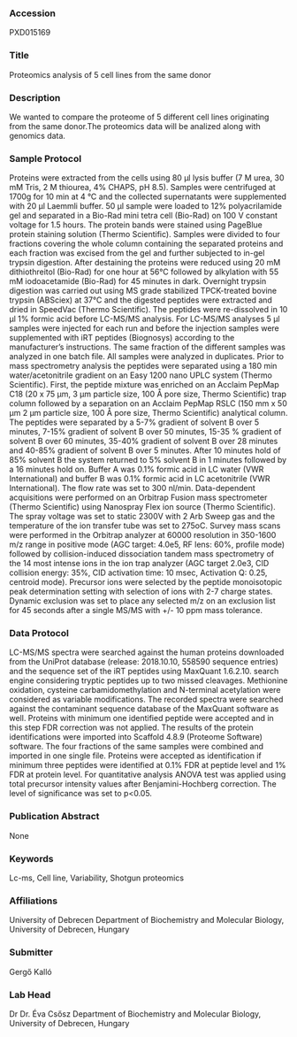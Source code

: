 ### Accession
PXD015169

### Title
Proteomics analysis of 5 cell lines from the same donor

### Description
We wanted to compare the proteome of 5 different cell lines originating from the same donor.The proteomics data will be analized along with genomics data.

### Sample Protocol
Proteins were extracted from the cells using 80 µl lysis buffer (7 M urea, 30 mM Tris, 2 M thiourea, 4% CHAPS, pH 8.5). Samples were centrifuged at 1700g for 10 min at 4 °C and the collected supernatants were supplemented with 20 µl Laemmli buffer. 50 µl sample were loaded to 12% polyacrilamide gel and separated in a Bio-Rad mini tetra cell (Bio-Rad) on 100 V constant voltage for 1.5 hours. The protein bands were stained using PageBlue protein staining solution (Thermo Scientific). Samples were divided to four fractions covering the whole column containing the separated proteins and each fraction was excised from the gel and further subjected to in-gel trypsin digestion. After destaining the proteins were reduced using 20 mM dithiothreitol (Bio-Rad) for one hour at 56°C followed by alkylation with 55 mM iodoacetamide (Bio-Rad) for 45 minutes in dark. Overnight trypsin digestion was carried out using MS grade stabilized TPCK-treated bovine trypsin (ABSciex) at 37°C and the digested peptides were extracted and dried in SpeedVac (Thermo Scientific). The peptides were re-dissolved in 10 μl 1% formic acid before LC-MS/MS analysis. For LC-MS/MS analyses 5 µl samples were injected for each run and before the injection samples were supplemented with iRT peptides (Biognosys) according to the manufacturer’s instructions. The same fraction of the different samples was analyzed in one batch file. All samples were analyzed in duplicates. Prior to mass spectrometry analysis the peptides were separated using a 180 min water/acetonitrile gradient on an Easy 1200 nano UPLC system (Thermo Scientific). First, the peptide mixture was enriched on an Acclaim PepMap C18 (20 x 75 µm, 3 μm particle size, 100 Å pore size, Thermo Scientific) trap column followed by a separation on an Acclaim PepMap RSLC (150 mm x 50 μm 2 μm particle size, 100 Å pore size, Thermo Scientific) analytical column. The peptides were separated by a 5-7% gradient of solvent B over 5 minutes, 7-15% gradient of solvent B over 50 minutes, 15-35 % gradient of solvent B over 60 minutes, 35-40% gradient of solvent B over 28 minutes and 40-85% gradient of solvent B over 5 minutes. After 10 minutes hold of 85% solvent B the system returned to 5% solvent B in 1 minutes followed by a 16 minutes hold on. Buffer A was 0.1% formic acid in LC water (VWR International) and buffer B was 0.1% formic acid in LC acetonitrile (VWR International). The flow rate was set to 300 nl/min. Data-dependent acquisitions were performed on an Orbitrap Fusion mass spectrometer (Thermo Scientific) using Nanospray Flex ion source (Thermo Scientific). The spray voltage was set to static 2300V with 2 Arb Sweep gas and the temperature of the ion transfer tube was set to 275oC. Survey mass scans were performed in the Orbitrap analyzer at 60000 resolution in 350-1600 m/z range in positive mode (AGC target: 4.0e5, RF lens: 60%, profile mode) followed by collision-induced dissociation tandem mass spectrometry of the 14 most intense ions in the ion trap analyzer (AGC target 2.0e3, CID collision energy: 35%, CID activation time: 10 msec, Activation Q: 0.25, centroid mode). Precursor ions were selected by the peptide monoisotopic peak determination setting with selection of ions with 2-7 charge states. Dynamic exclusion was set to place any selected m/z on an exclusion list for 45 seconds after a single MS/MS with +/- 10 ppm mass tolerance.

### Data Protocol
LC-MS/MS spectra were searched against the human proteins downloaded from the UniProt database (release: 2018.10.10, 558590 sequence entries) and the sequence set of the iRT peptides using MaxQuant 1.6.2.10. search engine considering tryptic peptides up to two missed cleavages. Methionine oxidation, cysteine carbamidomethylation and N-terminal acetylation were considered as variable modifications. The recorded spectra were searched against the contaminant sequence database of the MaxQuant software as well. Proteins with minimum one identified peptide were accepted and in this step FDR correction was not applied. The results of the protein identifications were imported into Scaffold 4.8.9 (Proteome Software) software. The four fractions of the same samples were combined and imported in one single file. Proteins were accepted as identification if minimum three peptides were identified at 0.1% FDR at peptide level and 1% FDR at protein level. For quantitative analysis ANOVA test was applied using total precursor intensity values after Benjamini-Hochberg correction. The level of significance was set to p<0.05.

### Publication Abstract
None

### Keywords
Lc-ms, Cell line, Variability, Shotgun proteomics

### Affiliations
University of Debrecen
Department of Biochemistry and Molecular Biology, University of Debrecen, Hungary

### Submitter
Gergő Kalló

### Lab Head
Dr Dr. Éva Csősz
Department of Biochemistry and Molecular Biology, University of Debrecen, Hungary


